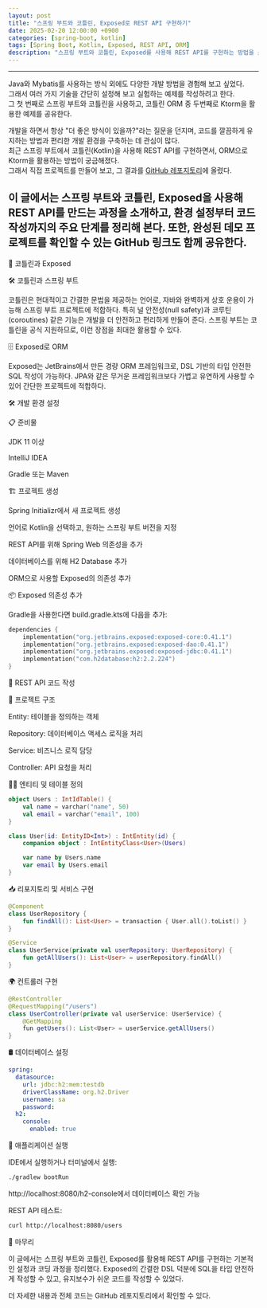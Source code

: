 ```yaml
---
layout: post
title: "스프링 부트와 코틀린, Exposed로 REST API 구현하기"
date: 2025-02-20 12:00:00 +0900
categories: [spring-boot, kotlin]
tags: [Spring Boot, Kotlin, Exposed, REST API, ORM]
description: "스프링 부트와 코틀린, Exposed를 사용해 REST API를 구현하는 방법을 소개하며, 프로젝트 설정부터 코드 작성 및 실행까지의 과정을 정리하고 GitHub 레포지토리를 공유한다."
---
```


---
Java와 Mybatis를 사용하는 방식 외에도 다양한 개발 방법을 경험해 보고 싶었다.  
그래서 여러 가지 기술을 간단히 설정해 보고 실험하는 예제를 작성하려고 한다.  
그 첫 번째로 스프링 부트와 코틀린을 사용하고, 코틀린 ORM 중 두번째로 Ktorm을 활용한 예제를 공유한다.  

개발을 하면서 항상 "더 좋은 방식이 있을까?"라는 질문을 던지며, 코드를 깔끔하게 유지하는 방법과 편리한 개발 환경을 구축하는 데 관심이 많다.  
최근 스프링 부트에서 코틀린(Kotlin)을 사용해 REST API를 구현하면서, ORM으로 Ktorm을 활용하는 방법이 궁금해졌다.  
그래서 직접 프로젝트를 만들어 보고, 그 결과를 <a href="https://github.com/keumhwanmoon/springboot-kotlin-exposed-demo" target="_blank" rel="noopener noreferrer">GitHub 레포지토리</a>에 올렸다.  

이 글에서는 스프링 부트와 코틀린, Exposed을 사용해 REST API를 만드는 과정을 소개하고, 환경 설정부터 코드 작성까지의 주요 단계를 정리해 본다. 또한, 완성된 데모 프로젝트를 확인할 수 있는 GitHub 링크도 함께 공유한다.
---

🤔 코틀린과 Exposed

🛠️ 코틀린과 스프링 부트

코틀린은 현대적이고 간결한 문법을 제공하는 언어로, 자바와 완벽하게 상호 운용이 가능해 스프링 부트 프로젝트에 적합하다. 특히 널 안전성(null safety)과 코루틴(coroutines) 같은 기능은 개발을 더 안전하고 편리하게 만들어 준다. 스프링 부트는 코틀린을 공식 지원하므로, 이런 장점을 최대한 활용할 수 있다.

🗄️ Exposed로 ORM

Exposed는 JetBrains에서 만든 경량 ORM 프레임워크로, DSL 기반의 타입 안전한 SQL 작성이 가능하다. JPA와 같은 무거운 프레임워크보다 가볍고 유연하게 사용할 수 있어 간단한 프로젝트에 적합하다.

🛠️ 개발 환경 설정

📋 준비물

JDK 11 이상

IntelliJ IDEA

Gradle 또는 Maven

🏗️ 프로젝트 생성

Spring Initializr에서 새 프로젝트 생성

언어로 Kotlin을 선택하고, 원하는 스프링 부트 버전을 지정

REST API를 위해 Spring Web 의존성을 추가

데이터베이스를 위해 H2 Database 추가

ORM으로 사용할 Exposed의 의존성 추가

📦 Exposed 의존성 추가

Gradle을 사용한다면 build.gradle.kts에 다음을 추가:

```kotlin
dependencies {
    implementation("org.jetbrains.exposed:exposed-core:0.41.1")
    implementation("org.jetbrains.exposed:exposed-dao:0.41.1")
    implementation("org.jetbrains.exposed:exposed-jdbc:0.41.1")
    implementation("com.h2database:h2:2.2.224")
}
```

📝 REST API 코드 작성

📂 프로젝트 구조

Entity: 테이블을 정의하는 객체

Repository: 데이터베이스 액세스 로직을 처리

Service: 비즈니스 로직 담당

Controller: API 요청을 처리

🧑‍💼 엔티티 및 테이블 정의

```kotlin
object Users : IntIdTable() {
    val name = varchar("name", 50)
    val email = varchar("email", 100)
}

class User(id: EntityID<Int>) : IntEntity(id) {
    companion object : IntEntityClass<User>(Users)

    var name by Users.name
    var email by Users.email
}
```

📥 리포지토리 및 서비스 구현

```kotlin
@Component
class UserRepository {
    fun findAll(): List<User> = transaction { User.all().toList() }
}

@Service
class UserService(private val userRepository: UserRepository) {
    fun getAllUsers(): List<User> = userRepository.findAll()
}
```

🌍 컨트롤러 구현

```java
@RestController
@RequestMapping("/users")
class UserController(private val userService: UserService) {
    @GetMapping
    fun getUsers(): List<User> = userService.getAllUsers()
}
```

🛢️ 데이터베이스 설정

```yaml
spring:
  datasource:
    url: jdbc:h2:mem:testdb
    driverClassName: org.h2.Driver
    username: sa
    password:
  h2:
    console:
      enabled: true
```

🚀 애플리케이션 실행

IDE에서 실행하거나 터미널에서 실행:

```bash
./gradlew bootRun
```

http://localhost:8080/h2-console에서 데이터베이스 확인 가능

REST API 테스트:

```bash
curl http://localhost:8080/users
```

🏁 마무리

이 글에서는 스프링 부트와 코틀린, Exposed를 활용해 REST API를 구현하는 기본적인 설정과 코딩 과정을 정리했다. Exposed의 간결한 DSL 덕분에 SQL을 타입 안전하게 작성할 수 있고, 유지보수가 쉬운 코드를 작성할 수 있었다.

더 자세한 내용과 전체 코드는 GitHub 레포지토리에서 확인할 수 있다.
